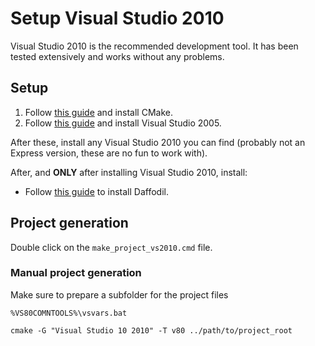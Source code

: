 # Setup Visual Studio 2010

Visual Studio 2010 is the recommended development tool. It has been tested 
extensively and works without any problems.

## Setup

1. Follow [this guide](../cmake.md) and install CMake.
2. Follow [this guide](2005.md) and install Visual Studio 2005.

After these, install any Visual Studio 2010 you can find (probably not an 
Express version, these are no fun to work with).

After, and **ONLY** after installing Visual Studio 2010, install:

* Follow [this guide](../daffodil.md) to install Daffodil.

## Project generation

Double click on the `make_project_vs2010.cmd` file.

### Manual project generation

Make sure to prepare a subfolder for the project files 

```
%VS80COMNTOOLS%\vsvars.bat

cmake -G "Visual Studio 10 2010" -T v80 ../path/to/project_root
``` 
